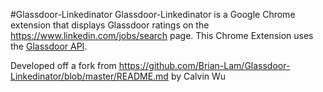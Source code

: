 #Glassdoor-Linkedinator
Glassdoor-Linkedinator is a Google Chrome extension that displays Glassdoor ratings on the https://www.linkedin.com/jobs/search page. This Chrome Extension uses the [Glassdoor API]. 

Developed off a fork from https://github.com/Brian-Lam/Glassdoor-Linkedinator/blob/master/README.md
by Calvin Wu

[Glassdoor API]:http://www.glassdoor.com/api/index.htm